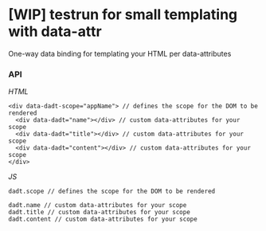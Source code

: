 # [WIP] testrun for small templating with data-attr

One-way data binding for templating your HTML per data-attributes


### API

*HTML* 

````
<div data-dadt-scope="appName"> // defines the scope for the DOM to be rendered
  <div data-dadt="name"></div> // custom data-attributes for your scope
  <div data-dadt="title"></div> // custom data-attributes for your scope
  <div data-dadt="content"></div> // custom data-attributes for your scope
</div>
````

*JS*

````
dadt.scope // defines the scope for the DOM to be rendered

dadt.name // custom data-attributes for your scope
dadt.title // custom data-attributes for your scope
dadt.content // custom data-attributes for your scope
````
